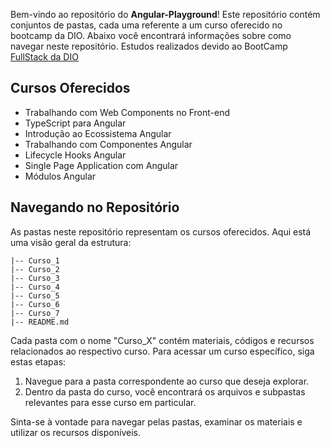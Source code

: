 
Bem-vindo ao repositório do **Angular-Playground**! Este repositório contém conjuntos de pastas, cada uma referente a um curso oferecido no bootcamp da DIO. Abaixo você encontrará informações sobre como navegar neste repositório.
Estudos realizados devido ao BootCamp [FullStack da DIO](https://web.dio.me/track/santander-bootcamp-2023-fullstack-java-angular)

## Cursos Oferecidos

- Trabalhando com Web Components no Front-end
- TypeScript para Angular
- Introdução ao Ecossistema Angular
- Trabalhando com Componentes Angular
- Lifecycle Hooks Angular
- Single Page Application com Angular
- Módulos Angular

## Navegando no Repositório

As pastas neste repositório representam os cursos oferecidos. Aqui está uma visão geral da estrutura:

```
|-- Curso_1
|-- Curso_2
|-- Curso_3
|-- Curso_4
|-- Curso_5
|-- Curso_6
|-- Curso_7
|-- README.md
```

Cada pasta com o nome "Curso_X" contém materiais, códigos e recursos relacionados ao respectivo curso. Para acessar um curso específico, siga estas etapas:

1. Navegue para a pasta correspondente ao curso que deseja explorar.
2. Dentro da pasta do curso, você encontrará os arquivos e subpastas relevantes para esse curso em particular.

Sinta-se à vontade para navegar pelas pastas, examinar os materiais e utilizar os recursos disponíveis.
